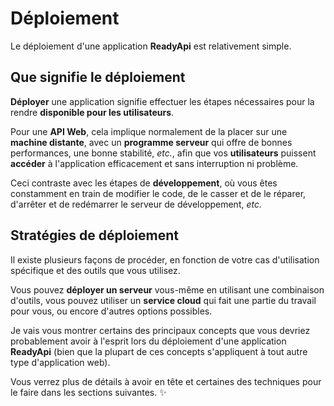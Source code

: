 # Déploiement

Le déploiement d'une application **ReadyApi** est relativement simple.

## Que signifie le déploiement

**Déployer** une application signifie effectuer les étapes nécessaires pour la rendre **disponible pour les
utilisateurs**.

Pour une **API Web**, cela implique normalement de la placer sur une **machine distante**, avec un **programme serveur**
qui offre de bonnes performances, une bonne stabilité, _etc._, afin que vos **utilisateurs** puissent **accéder** à
l'application efficacement et sans interruption ni problème.

Ceci contraste avec les étapes de **développement**, où vous êtes constamment en train de modifier le code, de le casser
et de le réparer, d'arrêter et de redémarrer le serveur de développement, _etc._

## Stratégies de déploiement

Il existe plusieurs façons de procéder, en fonction de votre cas d'utilisation spécifique et des outils que vous
utilisez.

Vous pouvez **déployer un serveur** vous-même en utilisant une combinaison d'outils, vous pouvez utiliser un **service
cloud** qui fait une partie du travail pour vous, ou encore d'autres options possibles.

Je vais vous montrer certains des principaux concepts que vous devriez probablement avoir à l'esprit lors du déploiement
d'une application **ReadyApi** (bien que la plupart de ces concepts s'appliquent à tout autre type d'application web).

Vous verrez plus de détails à avoir en tête et certaines des techniques pour le faire dans les sections suivantes. ✨
